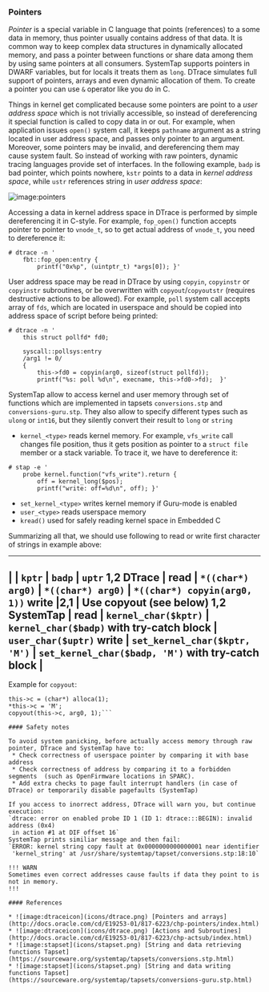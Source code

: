 ### Pointers

_Pointer_ is a special variable in C language that points (references) to a some data in memory, thus pointer usually contains address of that data. It is common way to keep complex data structures in dynamically allocated memory, and pass a pointer between functions or share data among them by using same pointers at all consumers. SystemTap supports pointers in DWARF variables, but for locals it treats them as `long`. DTrace simulates full support of pointers, arrays and even dynamic allocation of them. To create a pointer you can use `&` operator like you do in C.

Things in kernel get complicated because some pointers are point to a _user address space_ which is not trivially accessible, so instead of dereferencing it special function is called to copy data in or out. For example, when application issues `open()` system call, it keeps `pathname` argument as a string located in user address space, and passes only pointer to an argument. Moreover, some pointers may be invalid, and dereferencing them may cause system fault. So instead of working with raw pointers, dynamic tracing languages provide set of interfaces. In the following example, `badp` is bad pointer, which points nowhere, `kstr` points to a data in _kernel address space_, while `ustr` references string in _user address space_:

![image:pointers](pointers.png)

Accessing a data in kernel address space in DTrace is performed by simple dereferencing it in C-style. For example, `fop_open()` function accepts pointer to pointer to `vnode_t`, so to get actual address of `vnode_t`, you need to dereference it:
```
# dtrace -n '
	fbt::fop_open:entry { 
		printf("0x%p", (uintptr_t) *args[0]); }'
```

User address space may be read in DTrace by using `copyin`, `copyinstr` or `copyinstr` subroutines, or be overwritten with `copyout`/`copyoutstr` (requires destructive actions to be allowed). For example, `poll` system call accepts array of `fds`, which are located in userspace and should be copied into address space of script before being printed:
```
# dtrace -n '
	this struct pollfd* fd0;
	
	syscall::pollsys:entry
	/arg1 != 0/
	{
		this->fd0 = copyin(arg0, sizeof(struct pollfd));
		printf("%s: poll %d\n", execname, this->fd0->fd);  }'
```

SystemTap allow to access kernel and user memory through set of functions which are implemented in tapsets `conversions.stp` and `conversions-guru.stp`. They also allow to specify different types such as `ulong` or `int16`, but they silently convert their result to `long` or `string`
 * `kernel_<type>` reads kernel memory. For example, `vfs_write` call changes file position, thus it gets position as pointer to a `struct file` member or a stack variable. To trace it, we have to dereference it:
```
# stap -e '
	probe kernel.function("vfs_write").return {
		off = kernel_long($pos);
		printf("write: off=%d\n", off);	}'
```
 * `set_kernel_<type>` writes kernel memory if Guru-mode is enabled
 * `user_<type>` reads userspace memory
 * `kread()` used for safely reading kernel space in Embedded C
 
Summarizing all that, we should use following to read or write first character of strings in example above:

---
 | |                   `kptr` | `badp` | `uptr`
1,2 DTrace | __read__ | `*((char*) arg0)` | `*((char*) arg0)` | `*((char*) copyin(arg0, 1))`
            __write__ |2,1 | Use copyout (see below)
1,2 SystemTap | __read__ | `kernel_char($kptr)` | `kernel_char($badp)` with try-catch block | `user_char($uptr)`
               __write__ | `set_kernel_char($kptr, 'M')` | `set_kernel_char($badp, 'M')` with try-catch block | 
---

Example for `copyout`:
```
this->c = (char*) alloca(1); 
*this->c = 'M'; 
copyout(this->c, arg0, 1);```
 
#### Safety notes

To avoid system panicking, before actually access memory through raw pointer, DTrace and SystemTap have to:
 * Check correctness of userspace pointer by comparing it with base address
 * Check correctness of address by comparing it to a forbidden segments  (such as OpenFirmware locations in SPARC).
 * Add extra checks to page fault interrupt handlers (in case of DTrace) or temporarily disable pagefaults (SystemTap)

If you access to inorrect address, DTrace will warn you, but continue execution:
`dtrace: error on enabled probe ID 1 (ID 1: dtrace:::BEGIN): invalid address (0x4) 
 in action #1 at DIF offset 16`
SystemTap prints similiar message and then fail:
`ERROR: kernel string copy fault at 0x0000000000000001 near identifier 
 'kernel_string' at /usr/share/systemtap/tapset/conversions.stp:18:10`

!!! WARN
Sometimes even correct addresses cause faults if data they point to is not in memory. 
!!!
 
#### References

* ![image:dtraceicon](icons/dtrace.png) [Pointers and arrays](http://docs.oracle.com/cd/E19253-01/817-6223/chp-pointers/index.html)
* ![image:dtraceicon](icons/dtrace.png) [Actions and Subroutines](http://docs.oracle.com/cd/E19253-01/817-6223/chp-actsub/index.html)
* ![image:stapset](icons/stapset.png) [String and data retrieving functions Tapset](https://sourceware.org/systemtap/tapsets/conversions.stp.html)
* ![image:stapset](icons/stapset.png) [String and data writing functions Tapset](https://sourceware.org/systemtap/tapsets/conversions-guru.stp.html)
